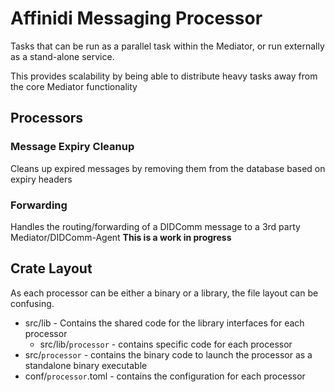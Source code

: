 # Affinidi Messaging Processor

Tasks that can be run as a parallel task within the Mediator, or run externally as a stand-alone service.

This provides scalability by being able to distribute heavy tasks away from the core Mediator functionality

## Processors

### Message Expiry Cleanup

Cleans up expired messages by removing them from the database based on expiry headers

### Forwarding

Handles the routing/forwarding of a DIDComm message to a 3rd party Mediator/DIDComm-Agent **This is a work in progress**

## Crate Layout

As each processor can be either a binary or a library, the file layout can be confusing.

* src/lib - Contains the shared code for the library interfaces for each processor
  * src/lib/`processor` - contains specific code for each processor
* src/`processor` - contains the binary code to launch the processor as a standalone binary executable
* conf/`processor`.toml - contains the configuration for each processor
